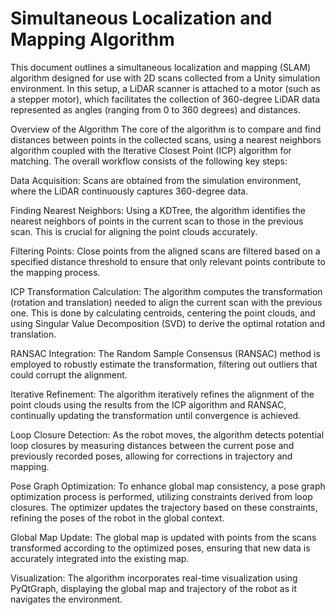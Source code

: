 # Simultaneous Localization and Mapping Algorithm


This document outlines a simultaneous localization and mapping (SLAM) algorithm designed for use with 2D scans collected from a Unity simulation environment. In this setup, a LiDAR scanner is attached to a motor (such as a stepper motor), which facilitates the collection of 360-degree LiDAR data represented as angles (ranging from 0 to 360 degrees) and distances.

Overview of the Algorithm
The core of the algorithm is to compare and find distances between points in the collected scans, using a nearest neighbors algorithm coupled with the Iterative Closest Point (ICP) algorithm for matching. The overall workflow consists of the following key steps:

Data Acquisition: Scans are obtained from the simulation environment, where the LiDAR continuously captures 360-degree data.

Finding Nearest Neighbors: Using a KDTree, the algorithm identifies the nearest neighbors of points in the current scan to those in the previous scan. This is crucial for aligning the point clouds accurately.

Filtering Points: Close points from the aligned scans are filtered based on a specified distance threshold to ensure that only relevant points contribute to the mapping process.

ICP Transformation Calculation: The algorithm computes the transformation (rotation and translation) needed to align the current scan with the previous one. This is done by calculating centroids, centering the point clouds, and using Singular Value Decomposition (SVD) to derive the optimal rotation and translation.

RANSAC Integration: The Random Sample Consensus (RANSAC) method is employed to robustly estimate the transformation, filtering out outliers that could corrupt the alignment.

Iterative Refinement: The algorithm iteratively refines the alignment of the point clouds using the results from the ICP algorithm and RANSAC, continually updating the transformation until convergence is achieved.

Loop Closure Detection: As the robot moves, the algorithm detects potential loop closures by measuring distances between the current pose and previously recorded poses, allowing for corrections in trajectory and mapping.

Pose Graph Optimization: To enhance global map consistency, a pose graph optimization process is performed, utilizing constraints derived from loop closures. The optimizer updates the trajectory based on these constraints, refining the poses of the robot in the global context.

Global Map Update: The global map is updated with points from the scans transformed according to the optimized poses, ensuring that new data is accurately integrated into the existing map.

Visualization: The algorithm incorporates real-time visualization using PyQtGraph, displaying the global map and trajectory of the robot as it navigates the environment.
